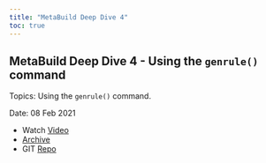 ```yaml
---
title: "MetaBuild Deep Dive 4"
toc: true
---
```


## MetaBuild Deep Dive 4 - Using the `genrule()` command

Topics: Using the `genrule()` command.

Date: 08 Feb 2021

* Watch [Video](https://bluejeans.com/s/sqz_gXmOmhm/)
* [Archive](https://artifactory.corp.adobe.com/artifactory/generic-metabuild-files-dev/documentation/learning/06_MetaBuild_Deep_Dive_04_02-08-2021/Ch1_Full_2021-02-08T08_02.mp4)
* GIT [Repo](https://git.corp.adobe.com/meta-samples/tech_session_genrule)
